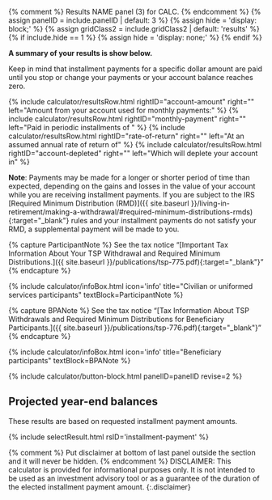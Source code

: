 {% comment %}
Results NAME panel (3) for CALC.
{% endcomment %}
{% assign panelID = include.panelID | default: 3 %}
{% assign hide = 'display: block;' %}
{% assign gridClass2 = include.gridClass2 | default: 'results' %}
{% if include.hide == 1 %} {% assign hide = 'display: none;' %} {% endif %}

<section id="panel-{{ panelID }}" class="calculator-panel" style="{{ hide }}" markdown="1">

__A summary of your results is show below.__

Keep in mind that installment payments for a specific dollar amount are paid until
you stop or change your payments or your account balance reaches zero.

<div class="results-grid-frame" markdown="1">
{% include calculator/resultsRow.html rightID="account-amount" right=""
  left="Amount from your account used for monthly payments:" %}
{% include calculator/resultsRow.html rightID="monthly-payment" right=""
  left="Paid in <span id='monthly-payment-choice'>periodic</span> installments of " %}
{% include calculator/resultsRow.html rightID="rate-of-return" right=""
  left="At an assumed annual rate of return of" %}
{% include calculator/resultsRow.html rightID="account-depleted" right=""
  left="<span id='deplete-text'>Which will deplete your account in</span>" %}

</div>

**Note**: Payments may be made for a longer or shorter period of time than expected, depending on the gains and
losses in the value of your account while you are receiving installment payments.  If you are subject to the IRS [Required Minimum Distribution (RMD)]({{ site.baseurl }}/living-in-retirement/making-a-withdrawal/#required-minimum-distributions-rmds){:target="\_blank"} rules and your installment payments do not satisfy your RMD, a supplemental payment will be made to you.

{% capture ParticipantNote %}
See the tax notice &#8220;[Important Tax Information About Your TSP Withdrawal and Required Minimum Distributions.]({{ site.baseurl }}/publications/tsp-775.pdf){:target="\_blank"}&#8221;
{% endcapture %}

{% include calculator/infoBox.html icon='info'
    title="Civilian or uniformed services participants"
    textBlock=ParticipantNote
%}

{% capture BPANote %}
See the tax notice &#8220;[Tax Information About TSP Withdrawals and Required Minimum Distributions for Beneficiary Participants.]({{ site.baseurl }}/publications/tsp-776.pdf){:target="\_blank"}&#8221;
{% endcapture %}

{% include calculator/infoBox.html icon='info'
    title="Beneficiary participants"
    textBlock=BPANote
%}

{% include calculator/button-block.html panelID=panelID revise=2 %}

## Projected year-end balances

These results are based on requested installment payment amounts.

{% include selectResult.html rsID='installment-payment' %}
<span id='installment-payment-footnote'></span>
</section>

{% comment %}
Put disclaimer at bottom of last panel outside the section and it will never be hidden.
{% endcomment %}
DISCLAIMER: This calculator is provided for informational purposes only. It is not intended
to be used as an investment advisory tool or as a guarantee of the duration of the elected
installment payment amount.
{:.disclaimer}

